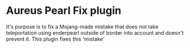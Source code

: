 # Aureus Pearl Fix plugin

It's purpose is to fix a Mojang-made mistake that does not take teleportation using enderpearl outside of border into account and doesn't prevent it. 
This plugin fixes this 'mistake' 
